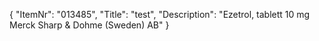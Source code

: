 {
  "ItemNr": "013485",
  "Title": "test",
  "Description": "Ezetrol, tablett 10 mg Merck Sharp & Dohme (Sweden) AB"
}